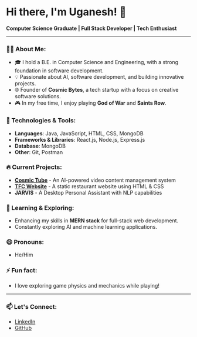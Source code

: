 # Hi there, I'm Uganesh! 👋

**Computer Science Graduate | Full Stack Developer | Tech Enthusiast**

---

### 👨‍💻 About Me:
- 🎓 I hold a B.E. in Computer Science and Engineering, with a strong foundation in software development.
- 💡 Passionate about AI, software development, and building innovative projects.
- 🌐 Founder of **Cosmic Bytes**, a tech startup with a focus on creative software solutions.
- 🎮 In my free time, I enjoy playing **God of War** and **Saints Row**.

### 🔧 Technologies & Tools:
- **Languages**: Java, JavaScript, HTML, CSS, MongoDB
- **Frameworks & Libraries**: React.js, Node.js, Express.js
- **Database**: MongoDB
- **Other**: Git, Postman

### 🔥 Current Projects:
- **[Cosmic Tube](https://cosmictube.vercel.app/)** - An AI-powered video content management system
- **[TFC Website](https://uganesh1.github.io/Tender-Fried-Chicken/)** - A static restaurant website using HTML & CSS
- **JARVIS** - A Desktop Personal Assistant with NLP capabilities

### 🌱 Learning & Exploring:
- Enhancing my skills in **MERN stack** for full-stack web development.
- Constantly exploring AI and machine learning applications.

<!-- Optional Sections -->
### 😄 Pronouns:
- He/Him

### ⚡ Fun fact:
- I love exploring game physics and mechanics while playing!
---

### 📫 Let's Connect:
- [LinkedIn](https://www.linkedin.com/in/uganesh-developer/)
- [GitHub](https://github.com/Uganesh1)


<!---
Uganesh1/Uganesh1 is a ✨ special ✨ repository because its `README.md` (this file) appears on your GitHub profile.
You can click the Preview link to take a look at your changes.
--->
